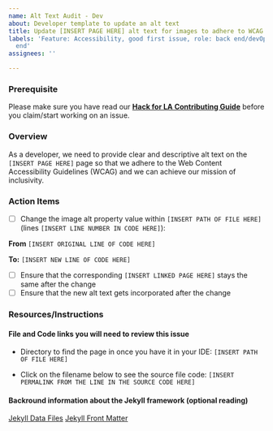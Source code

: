 ```yaml
---
name: Alt Text Audit - Dev
about: Developer template to update an alt text
title: Update [INSERT PAGE HERE] alt text for images to adhere to WCAG
labels: 'Feature: Accessibility, good first issue, role: back end/devOps, role: front
  end'
assignees: ''

---
```


### Prerequisite
Please make sure you have read our **[Hack for LA Contributing Guide](https://github.com/hackforla/website/blob/gh-pages/CONTRIBUTING.md)** before you claim/start working on an issue.

### Overview
As a developer, we need to provide clear and descriptive alt text on the `[INSERT PAGE HERE]` page so that we adhere to the Web Content Accessibility Guidelines (WCAG) and we can achieve our mission of inclusivity.

### Action Items
- [ ] Change the image alt property value within `[INSERT PATH OF FILE HERE]` (lines `[INSERT LINE NUMBER IN CODE HERE]`):

**From**
`[INSERT ORIGINAL LINE OF CODE HERE]`

**To:**
`[INSERT NEW LINE OF CODE HERE]`

- [ ] Ensure that the corresponding `[INSERT LINKED PAGE HERE]` stays the same after the change
- [ ] Ensure that the new alt text gets incorporated after the change

### Resources/Instructions

#### File and Code links you will need to review this issue
- Directory to find the page in once you have it in your IDE: `[INSERT PATH OF FILE HERE]`

- Click on the filename below to see the source file code:
`[INSERT PERMALINK FROM THE LINE IN THE SOURCE CODE HERE]`
<!-- To see an example of this permalink, uncomment the line below -->
<!-- https://github.com/hackforla/website/blob/f015a891265d56372f87e1adb1e1b6088dcfac06/_data/internal/program-areas/citizen-engagement-card.yml#L10 -->

#### Backround information about the Jekyll framework (optional reading)
[Jekyll Data Files](https://jekyllrb.com/docs/datafiles/)
[Jekyll Front Matter](https://jekyllrb.com/docs/front-matter/)
